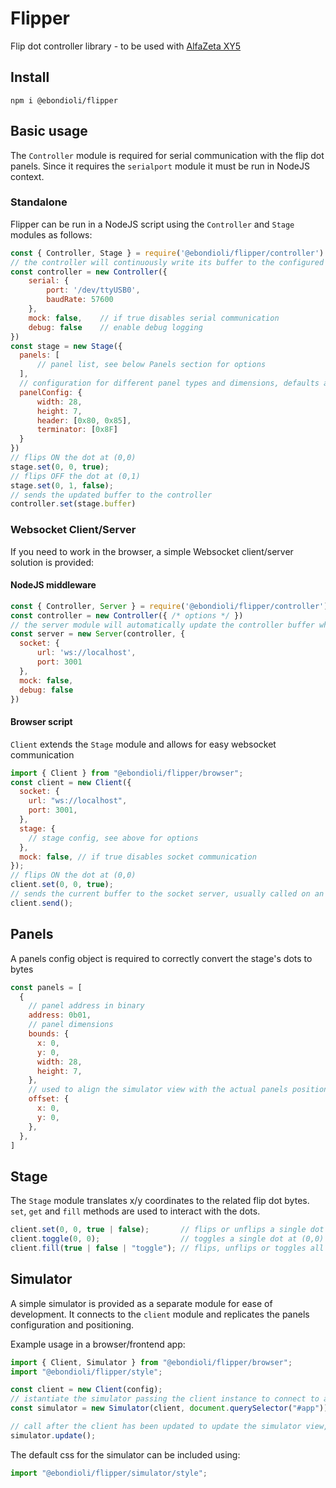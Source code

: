 # Flipper

Flip dot controller library - to be used with [AlfaZeta XY5](https://flipdots.com/en/products-services/flip-dot-boards-xy5/)

## Install

```
npm i @ebondioli/flipper
```

## Basic usage
The `Controller` module is required for serial communication with the flip dot panels. Since it requires the `serialport` module it must be run in NodeJS context.

### Standalone
Flipper can be run in a NodeJS script using the `Controller` and `Stage` modules as follows:

```js
const { Controller, Stage } = require('@ebondioli/flipper/controller')
// the controller will continuously write its buffer to the configured serial port
const controller = new Controller({
    serial: {
        port: '/dev/ttyUSB0',
        baudRate: 57600
    },
    mock: false,    // if true disables serial communication
    debug: false    // enable debug logging
})
const stage = new Stage({    
  panels: [
      // panel list, see below Panels section for options
  ],
  // configuration for different panel types and dimensions, defaults are for AlfaZeta XY5
  panelConfig: {
      width: 28,
      height: 7,
      header: [0x80, 0x85],
      terminator: [0x8F]
  }
})
// flips ON the dot at (0,0)
stage.set(0, 0, true);
// flips OFF the dot at (0,1)
stage.set(0, 1, false);
// sends the updated buffer to the controller
controller.set(stage.buffer)
```

### Websocket Client/Server
If you need to work in the browser, a simple Websocket client/server solution is provided:

#### NodeJS middleware
```js
const { Controller, Server } = require('@ebondioli/flipper/controller')
const controller = new Controller({ /* options */ })
// the server module will automatically update the controller buffer when receiving data
const server = new Server(controller, { 
  socket: {
      url: 'ws://localhost',
      port: 3001
  },
  mock: false,
  debug: false
})
```
#### Browser script
`Client` extends the `Stage` module and allows for easy websocket communication
```js
import { Client } from "@ebondioli/flipper/browser";
const client = new Client({
  socket: {
    url: "ws://localhost",
    port: 3001,
  },
  stage: { 
    // stage config, see above for options 
  },
  mock: false, // if true disables socket communication
});
// flips ON the dot at (0,0)
client.set(0, 0, true);       
// sends the current buffer to the socket server, usually called on an interval or requestAnimationFrame
client.send();                        
```
## Panels
A panels config object is required to correctly convert the stage's dots to bytes
```js
const panels = [
  {
    // panel address in binary
    address: 0b01,
    // panel dimensions
    bounds: {
      x: 0,
      y: 0,
      width: 28,
      height: 7,
    },
    // used to align the simulator view with the actual panels positioning
    offset: {
      x: 0,
      y: 0,
    },
  },
]
```

## Stage
The `Stage` module translates x/y coordinates to the related flip dot bytes. `set`, `get` and `fill` methods are used to interact with the dots.

```js
client.set(0, 0, true | false);       // flips or unflips a single dot at (0,0)
client.toggle(0, 0);                  // toggles a single dot at (0,0)
client.fill(true | false | "toggle"); // flips, unflips or toggles all dots
```

## Simulator

A simple simulator is provided as a separate module for ease of development. It connects to the `client` module and replicates the panels configuration and positioning.

Example usage in a browser/frontend app:

```js
import { Client, Simulator } from "@ebondioli/flipper/browser";
import "@ebondioli/flipper/style";

const client = new Client(config);
// istantiate the simulator passing the client instance to connect to and a dom element where to mount it
const simulator = new Simulator(client, document.querySelector("#app"));

// call after the client has been updated to update the simulator view, e.g. in an interval or requestAnimationFrame
simulator.update();
```

The default css for the simulator can be included using:

```js
import "@ebondioli/flipper/simulator/style";
```
